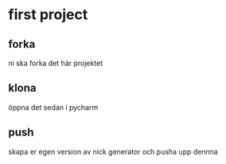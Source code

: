 # first project

## forka

ni ska forka det här projektet







## klona

öppna det sedan i pycharm

## push

skapa er egen version av nick generator och pusha upp dennna



